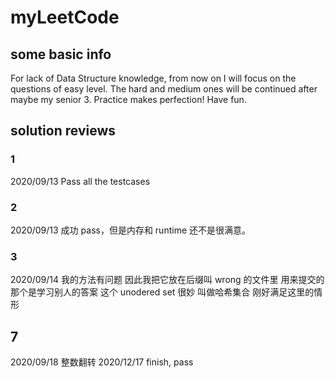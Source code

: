 # myLeetCode

## some basic info

For lack of Data Structure knowledge, from now on I will focus on the questions of easy level. The hard and medium ones will be continued after maybe my senior 3. Practice makes perfection! Have fun.

## solution reviews

### 1

2020/09/13
Pass all the testcases

### 2

2020/09/13
成功 pass，但是内存和 runtime 还不是很满意。

### 3

2020/09/14
我的方法有问题 因此我把它放在后缀叫 wrong 的文件里
用来提交的那个是学习别人的答案
这个 unodered set 很妙 叫做哈希集合 刚好满足这里的情形

## 7

2020/09/18
整数翻转
2020/12/17
finish, pass
